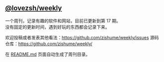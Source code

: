 ## [@lovezsh/weekly](https://github.com/zishume/weekly)

一个周刊，记录有趣的软件和网站，目前已更新到第 17 期。  
没有固定的更新时间，遇到好玩的东西都会记录下来。

欢迎投稿或者发表其他看法：https://github.com/zishume/weekly/issues
源码仓库：https://github.com/zishume/weekly/

在 [README.md](https://github.com/zishume/weekly#weekly) 页面自动生成了周刊目录。